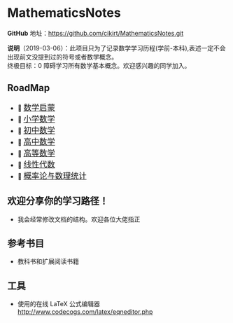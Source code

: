 MathematicsNotes
===
**GitHub** 地址：https://github.com/cikirt/MathematicsNotes.git

**说明**（2019-03-06）：此项目只为了记录数学学习历程(学前-本科),表述一定不会出现前文没提到过的符号或者数学概念。  
终极目标：0 障碍学习所有数学基本概念。欢迎感兴趣的同学加入。  

RoadMap
---

- :cookie: [<font size=+1>数学启蒙</font>](./A-数学启蒙)
- :basketball: [<font size=+1>小学数学</font>](./B-小学数学)
- :hamburger: [<font size=+1>初中数学</font>](./C-初中数学)
- :fries: [<font size=+1>高中数学</font>](./D-高中数学)
- :cherries: [<font size=+1>高等数学</font>](./E-高等数学)
- :apple: [<font size=+1>线性代数</font>](./F-线性代数)
- :strawberry: [<font size=+1>概率论与数理统计</font>](./G-概率论与数理统计)


欢迎分享你的学习路径！
---
- 我会经常修改文档的结构。欢迎各位大佬指正

参考书目
---
- 教科书和扩展阅读书籍

工具
---
- 使用的在线 LaTeX 公式编辑器 http://www.codecogs.com/latex/eqneditor.php
